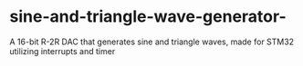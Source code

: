 # sine-and-triangle-wave-generator-
A 16-bit R-2R DAC that generates sine and triangle waves, made for STM32 utilizing interrupts and timer
